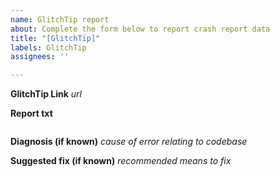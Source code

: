 ```yaml
---
name: GlitchTip report
about: Complete the form below to report crash report data
title: "[GlitchTip]"
labels: GlitchTip
assignees: ''

---
```


**GlitchTip Link**
_url_

**Report txt**
```js

```

**Diagnosis (if known)**
_cause of error relating to codebase_

**Suggested fix (if known)**
_recommended means to fix_